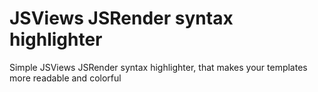 # JSViews JSRender syntax highlighter
Simple JSViews JSRender syntax highlighter, that makes your templates more readable and colorful